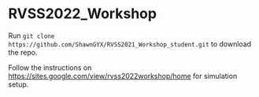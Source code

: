 # RVSS2022_Workshop

Run `git clone https://github.com/ShawnGYX/RVSS2021_Workshop_student.git` to download the repo.

Follow the instructions on https://sites.google.com/view/rvss2022workshop/home for simulation setup.
